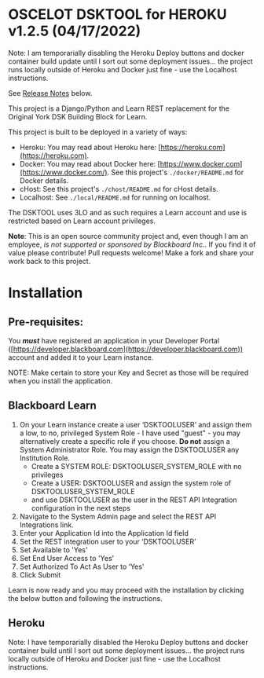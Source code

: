 # OSCELOT DSKTOOL for HEROKU v1.2.5 (04/17/2022)

Note: I am temporarially disabling the Heroku Deploy buttons and docker container build update until I sort out some deployment issues... the project runs locally outside of Heroku and Docker just fine - use the Localhost instructions.

See [Release Notes](#Release-Notes) below.

This project is a Django/Python and Learn REST replacement for the Original York DSK Building Block for Learn.

This project is built to be deployed in a variety of ways:
    
* Heroku: You may read about Heroku here: [https://heroku.com](https://heroku.com).
* Docker: You may read about Docker here: [https://www.docker.com](https://www.docker.com/). See this project's  `./docker/README.md` for Docker details.
* cHost: See this project's  `./chost/README.md` for cHost details.
* Localhost: See `./local/README.md` for running on localhost.

The DSKTOOL uses 3LO and as such requires a Learn account and use is restricted based on Learn account privileges.

**Note**: This is an open source community project and, even though I am an employee, *is not supported or sponsored by Blackboard Inc.*. If you find it of value please contribute! Pull requests welcome! Make a fork and share your work back to this project.

# Installation

## Pre-requisites:
You ***must*** have registered an application in your Developer Portal ([https://developer.blackboard.com](https://developer.blackboard.com)) account and added it to your Learn instance. 

NOTE: Make certain to store your Key and Secret as those will be required when you install the application.

## Blackboard Learn
1.	On your Learn instance create a user ‘DSKTOOLUSER’ and assign them a low, to no, privileged System Role - I have used "guest" - you may alternatively create a specific role if you choose.
**Do not** assign a System Administrator Role. You may assign the DSKTOOLUSER any Institution Role.
    <ul><li>Create a SYSTEM ROLE: DSKTOOLUSER_SYSTEM_ROLE with no privileges
    <li>Create a USER: DSKTOOLUSER and assign the system role of DSKTOOLUSER_SYSTEM_ROLE
    <li>and use DSKTOOLUSER as the user in the REST API Integration configuration in the next steps
    </ul>
2.	Navigate to the System Admin page and select the REST API Integrations link.
3.	Enter your Application Id into the Application Id field
4.	Set the REST integration user to your ‘DSKTOOLUSER’
5.	Set Available to 'Yes'
6.	Set End User Access to 'Yes'
7.	Set Authorized To Act As User to ‘Yes'
8.	Click Submit


Learn is now ready and you may proceed with the installation by clicking the below button and following the instructions.

## Heroku

Note: I have temporarially disabled the Heroku Deploy buttons and docker container build until I sort out some deployment issues... the project runs locally outside of Heroku and Docker just fine - use the Localhost instructions.

<!-- Clicking the below 'Deploy to Heroku' button will open Heroku to your application setup screen. 

Note: if you do not have a Heroku account you will be prompted to create one. You will be directed to the setup screen on account create completion.


##### Deploy Latest Stable Release (v1.2.1): 
<a href="https://heroku.com/deploy">
  <img src="https://www.herokucdn.com/deploy/button.svg" alt="Deploy"> 
</a>


### Configuring your application
On the setup screen you will need to name your application dyno, select a region and set the configuration variables:
 
1. Enter an application name - Heroku will let you know if it is valid. e.g. PostDSKTOOL.
2. Choose a region that applies or is closest to you.
3. Set the required **APPLICATION\_KEY** config variable using the APPLICATION KEY provided when you registered your Application in the Blackboard Developer Portal. (Contains hyphens)
4. Set the required **APPLICATION\_SECRET** config variable using the APPLICATION SECRET provided when you registered your Application. (Contains no hyphens)
5. Set the **BLACKBOARD\_LEARN\_INSTANCE** config variable to the FQDN for your target Blackboard Learn instance. E.g.: demo.blackboard.com. DO NOT include the protocol (http:// or https://)
6. Leave the required **DISABLE\_COLLECTSTATIC** config variable set to the current setting of 1 - this is required for a successful deploy.
7. Set the required **DJANGO\_SECRET\_KEY** config variable using the DJANGO SECRET gennerated from this website: https://djskgen.herokuapp.com NOTE: remove the single quotes e.g.: 
`=)**)-eozw)jt@hh!lkdc3k-h$gty+12sv)i(r8lp6rn9yn9w&` 
**NOT** 
`'=)**)-eozw)jt@hh!lkdc3k-h$gty+12sv)i(r8lp6rn9yn9w&'`
Retaining the single quotes will cause the install to fail.

After entering the above click the '**Deploy app**' button at the bottom of the page. 

This starts the deployment and on successful completion you will see a message at the bottom of the page '**Your app was successfully deployed.**' along with two buttons, one for Managing your app and one to View - click '**View**' button to open your app in your browser. 

This URL is sticky so bookmark it for later use and you are done!

**IMPORTANT:** After significant testing I have found that the 3LO redirect to login, which this tool uses, may not work correctly if you are using Direct Portal Entry (where your login is on the community/institution landing page). I believe v1.0.5 mediates this issue. 

Additionally, it appears that your 3LO session may expire hourly (check the "Who am I" link) requiring you to log out of the DSKTOOL via the "Learn Logout" link, return to the DSKTOOL homepage and when prompted relogin to Learn.

<hr>

## Release Notes
### v1.2.5 (04/11/2022)
<ul>
  <li>Removed token expiration time from index page.</li>
  <li>Added 'Contains' search operator on Users and Courses - now supports 'Contains' and 'Exact' searches.</li>
  <li>Added User Family Name via 'Contains' only search operation</li>
  <li>Added Course Name via 'Contains' only search operation</li>
  <li>Added "Reason for change" feature - forces entry of why the change was made.
  <li>Added how-to for hosting on CPANEL
  <li>Released comparable v1.2.5 docker image</li>
</ul>

## ToDo
<ul>
  <li>Add Availability option to Enrollments Course/User searches</li>
  <li>Add Date option to Enrollments Course/User searches</li>
  <li>Add Role option to Course Membership updates</li>
  <li>Clean up code redundancies</li>
</ul>

### v1.2.1 (03/23/2022)
<ul>
  <li>Removed token information from index page</li>
  <li>Added token expiration time to index page.</li>
  <li>Altered 3LO behavior with 'offline' scope: Admin is no longer required to log in hourly on API access_token refresh.</li>
  <li>Released comparable v1.2.1 docker image</li>
</ul>

### v1.2.0 (03/14/2022)
<ul>
  <li>Added Date and Availability options to Users/Courses DSK search</li>
  <li>Added Course External Id to User Enrollment results</li>
  <li>Fixed a couple annoying UI issues that no one else probably noticed</li>
  <li>Released comparable v1.2.0 docker image</li>
</ul>

### v1.1.6 (08/24/2021)
<ul>
  <li>Fixed issue with DSK lists being truncated at 100</li>
  <li>Released comparable v1.2.0 docker image.</li>
</ul>

### v1.1.5
<ul>
  <li>Fixed issue with Django ALLOW_HOSTS which prevented docker images from correctly running</li>
  <li>Released comparable v1.2.0 docker image.
</ul>

### 1.1.1 (02/29/2021)
<ul>
  <li>Fixed a few annoying UI/UX issues</li>
  <li>Added System Admin role check to page loads and API calls </li>
  <li>Cleaned up the code a bit in the process</li>
  <li>Released v1.1.1 docker image.</li>
</ul>

### 1.1.0 (01/04/2021)
<ul>
  <li>Fixed annoying 'undefined' error on User and Course searches</li>
  <li>Fixed a few annoying UI/UX issues</li>
  <li>Added Data Source Key searches to Courses and Users</li>
  <li>Added optional DSK filtering on Course and User Enrollment searches</li>
  <li>Added error alerts when re-login is required</li>
  <li>Released v1.1.0 docker image.</li>
</ul>

### v1.0.11 (10/04/2020)
<ul>
  <li>AJAX'd the Course page</li>
  <li>Cleaned up JS console logging</li>
</ul>

### v1.0.10 (09/29/2020)
<ul>
  <li>AJAX'd the User page</li>
  <li>Fixed enrollments availability selection bug</li>
  <li>Removed json details from pages for application consistency (all that, and much more, is written to the browser JavaScript console)</li>
  <li>Also fixed a few display issues.</li>
</ul>
Next up - AJAX Course/Org page.

### v1.0.9 (09/27/2020)
This release improves readibility of tables:
<ul>
  <li>Added 'sticky' table header and inner grid to all tables.</li>
  <li>Added Course User Role to enrollment results.</li>
  <li>Also fixed a display bug on loading non-enrollment pages.</li>
  <li>Removed release notes from application index page (you may find them here).</li>
  <li>Added version info to bottom of application index page.</li>
</ul>
Next up - AJAX Course/Org and User pages.
 
### v1.0.8 (09/25/2020)
This release focuses on improving the user experience for searching and updating Enrollments:
<ul>
  <li>Enrollments: Added Course/Org and User membership searches and updating to Enrollments
  <li>Enrollments: Course/Org and User membership searches support externalId and courseId/Username
  <li>Enrollments: Improved UI using AJAX
  <li>Enrollments: Added alerts for entry validation and errors
  <li>Enrollments: Substantial logging to Javascript console for debugging
  <li>Added Docker deployment support (docker-compose.yml) see docker/README.md for details.
</ul>

### v1.0.5 (08/16/2020)
<ul>
  <li>Begin support for single project for multiple deployment models (Heroku, Desktop, or Docker). Current code fully supports Heroku and local use. Use the above deploy button or follow the instructions in the local folder. Docker coming soon.</li>
  <li>Added 3LO handling for guest user results when target Learn instances use SSO or Direct Entry.</li>
  <li>Added 3LO and 500 error trapping.</li>
</ul>

### v1.0.4 (07/29/2020)
<ul>
  <li>Delete session cookie when Learn Logout link is used.</li>
  <li>Moved older release notes from app index page to here.</li>
</ul>

### v1.0.3 (07/29/2020)
<ul>
  <li>Heroku Deployable!</li>
  <li>3LO required on all pages</li>
</ul>

### v1.0.2 (07/28/2020)
<ul>
  <li>Heroku Enabled!(working out some DB details)</li>
  <li>3LO required on index load
  <li>strips spaces from around search terms
</ul>

### v1.0.1 (07/27/2020)
<ul>
  <li> Fixed django issues which were preventing correct loading </li>
  <li> Updated installation notes</li>
</ul>


### v1.0 (07/26/2020)
<ul>
  <li> Supports Data Source Key and Availability status for **single** User, Course, and Enrollment Records. </li>
  <li> Supports non-TLS (SSL) local python and Docker Desktop deployments
  <li> Supports TLS (SSL) deployments (see below TLS section)
</ul>
<hr>

<!-- 
After you create and edit your config.py file in the next step you may then run: python manage.py runserver_plus --cert certname

If Using ngrok run pip install -r requirements.txt . Next run python manage.py migrate to apply the migrations. And last, start the server with python manage.py runserver
If Using your own cert run $ python manage.py runserver_plus --cert certname 
-->